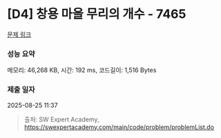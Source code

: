 # [D4] 창용 마을 무리의 개수 - 7465 

[문제 링크](https://swexpertacademy.com/main/code/problem/problemDetail.do?contestProbId=AWngfZVa9XwDFAQU) 

### 성능 요약

메모리: 46,268 KB, 시간: 192 ms, 코드길이: 1,516 Bytes

### 제출 일자

2025-08-25 11:37



> 출처: SW Expert Academy, https://swexpertacademy.com/main/code/problem/problemList.do